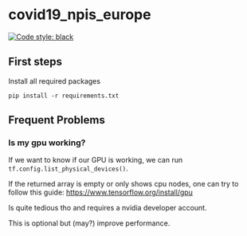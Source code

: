 # covid19_npis_europe

[![Code style: black](https://img.shields.io/badge/code%20style-black-000000.svg)](https://github.com/psf/black)

## First steps

Install all required packages
```
pip install -r requirements.txt
```


## Frequent Problems

### Is my gpu working?
If we want to know if our GPU is working, we can run `tf.config.list_physical_devices()`.

If the returned array is empty or only shows cpu nodes, one can try to follow this guide:
https://www.tensorflow.org/install/gpu

Is quite tedious tho and requires a nvidia developer account.

This is optional but (may?) improve performance.